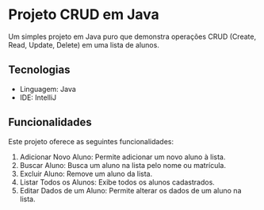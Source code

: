 # **Projeto CRUD em Java**

Um simples projeto em Java puro que demonstra operações CRUD (Create, Read, Update, Delete) em uma lista de alunos.

## **Tecnologias**
- Linguagem: Java
- IDE: IntelliJ

## **Funcionalidades**
Este projeto oferece as seguintes funcionalidades:

1. Adicionar Novo Aluno: Permite adicionar um novo aluno à lista.
2. Buscar Aluno: Busca um aluno na lista pelo nome ou matrícula.
3. Excluir Aluno: Remove um aluno da lista.
4. Listar Todos os Alunos: Exibe todos os alunos cadastrados.
5. Editar Dados de um Aluno: Permite alterar os dados de um aluno na lista.

